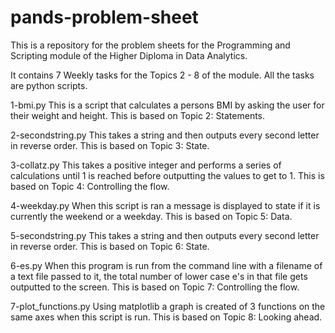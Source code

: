 # pands-problem-sheet

This is a repository for the problem sheets for the Programming and Scripting module of the Higher Diploma in Data Analytics.

It contains 7 Weekly tasks for the Topics 2 - 8 of the module. All the tasks are python scripts.

1-bmi.py
This is a script that calculates a persons BMI by asking the user for their weight and height. This is based on Topic 2: Statements.

2-secondstring.py
This takes a string and then outputs every second letter in reverse order. This is based on Topic 3: State.

3-collatz.py
This takes a positive integer and performs a series of calculations until 1 is reached before outputting the values to get to 1. This is based on Topic 4: Controlling the flow.

4-weekday.py
When this script is ran a message is displayed to state if it is currently the weekend or a weekday. This is based on Topic 5: Data.

5-secondstring.py
This takes a string and then outputs every second letter in reverse order. This is based on Topic 6: State.

6-es.py
When this program is run from the command line with a filename of a text file passed to it, the total number of lower case e's in that file gets outputted to the screen. This is based on Topic 7: Controlling the flow.

7-plot_functions.py
Using matplotlib a graph is created of 3 functions on the same axes when this script is run. This is based on Topic 8: Looking ahead.

